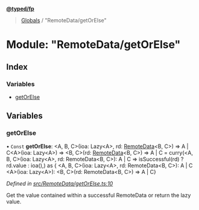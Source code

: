 **[@typed/fp](../README.md)**

> [Globals](../globals.md) / "RemoteData/getOrElse"

# Module: "RemoteData/getOrElse"

## Index

### Variables

* [getOrElse](_remotedata_getorelse_.md#getorelse)

## Variables

### getOrElse

• `Const` **getOrElse**: \<A, B, C>(ioa: Lazy\<A>, rd: [RemoteData](_remotedata_remotedata_.md#remotedata)\<B, C>) => A \| C\<A>(ioa: Lazy\<A>) => \<B, C>(rd: [RemoteData](_remotedata_remotedata_.md#remotedata)\<B, C>) => A \| C = curry(\<A, B, C>(ioa: Lazy\<A>, rd: RemoteData\<B, C>): A \| C => isSuccessful(rd) ? rd.value : ioa(),) as { \<A, B, C>(ioa: Lazy\<A>, rd: RemoteData\<B, C>): A \| C \<A>(ioa: Lazy\<A>): \<B, C>(rd: RemoteData\<B, C>) => A \| C}

*Defined in [src/RemoteData/getOrElse.ts:10](https://github.com/TylorS/typed-fp/blob/6ccb290/src/RemoteData/getOrElse.ts#L10)*

Get the value contained within a successful RemoteData or return the lazy value.
